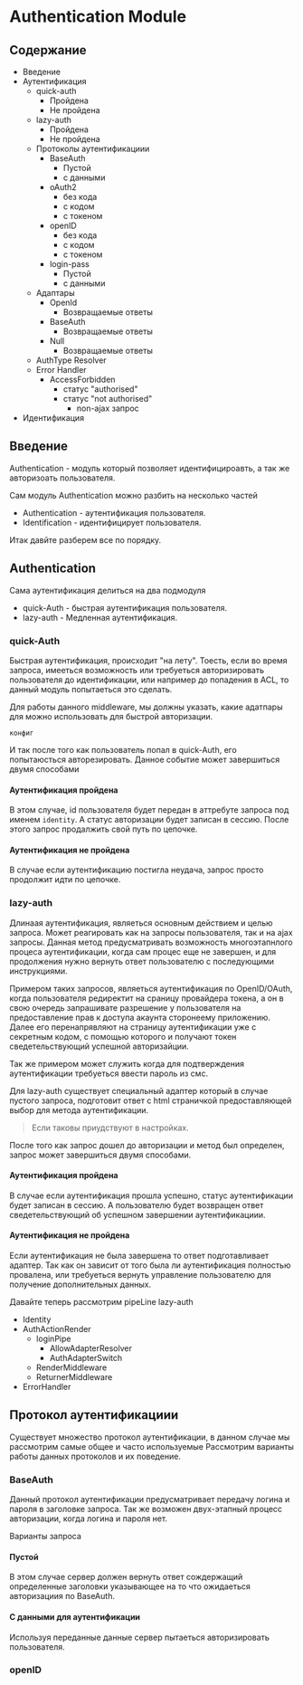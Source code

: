 # Authentication Module

## Содержание

* Введение
* Аутентификация
    * quick-auth
        * Пройдена
        * Не пройдена
    * lazy-auth
        * Пройдена
        * Не пройдена
    * Протоколы аутентификациии
        * BaseAuth
            * Пустой
            * с данными
        * oAuth2
            * без кода 
            * c кодом 
            * с токеном
        * openID
            * без кода 
            * c кодом 
            * с токеном
        * login-pass
            * Пустой
            * с данными
    * Адаптары
        * OpenId
            * Возвращаемые ответы
        * BaseAuth
            * Возвращаемые ответы
        * Null
            * Возвращаемые ответы
    * AuthType Resolver
    * Error Handler
        * AccessForbidden
            * статус "authorised"
            * статус "not authorised"
                * non-ajax запрос
* Идентификация

## Введение

Authentication - модуль который позволяет идентифицироавть, а так же авторизоать пользователя.

Сам модуль Authentication можно разбить на несколько частей
* Authentication - аутентификация пользователя.
* Identification - идентифицирует пользователя.

Итак давйте разберем все по порядку.

## Authentication 

Сама аутентификация делиться на два подмодуля

* quick-Auth - быстрая аутентификация пользователя. 
* lazy-auth - Медленная аутентификация. 

### quick-Auth

Быстрая аутентификация, происходит "на лету". 
Тоесть, если во время запроса, имееться возможность или требуеться авторизировать пользователя до идентификации, 
или например до попадения в ACL, то данный модуль попытаеться это сделать.
 
Для работы данного middleware, мы должны указать, какие адатпары для можно использовать для быстрой авторизации.
    
    конфиг

И так после того как пользователь попал в quick-Auth, его попытаюсться авторезировать. Данное событие может завершиться двумя способами

#### Аутентификация пройдена

В этом случае, id пользователя будет передан в аттребуте запроса под именем `identity`. 
А статус авторизации будет записан в сессию. После этого запрос продалжить свой путь по цепочке.

#### Аутентификация не пройдена

В случае если аутентификацию постигла неудача, запрос просто продолжит идти по цепочке. 

### lazy-auth

Длинаая аутентификация, являеться основным действием и целью запроса.
Может реагировать как на запросы пользователя, так и на ajax запросы. Данная метод предусматривать возможность многоэтапнлого процеса аутентификации,
когда сам процес еще не завершен, и для продолжения нужно вернуть ответ пользователю с последующими инструкциями.

Примером таких запросов, являеться аутентификация по OpenID/OAuth, когда пользователя редиректит на сраницу провайдера токена, 
а он в свою очередь запрашивате разрешение у пользователя на предоставление прав к доступа акаунта сторонеему приложению. 
Далее его перенапрявляют на страницу аутентификации уже с секретным кодом, c помощью которого и получают токен сведетельствующий успешной авторизайции.

Так же примером может служить когда для подтверждения аутентификации требуеться ввести пароль из смс. 

Для lazy-auth существует специальный адаптер который в случае пустого запроса, подготовит ответ с html страничкой предоставляющей выбор для метода аутентификации.
> Если таковы приудствуют в настройках.

После того как запрос дошел до авторизации и метод был определен, запрос может завершиться двумя способами.

#### Аутентификация пройдена
    
В случае если аутентификация прошла успешно, статус аутентификации будет записан в сессию. 
А пользователю будет возвращен ответ сведетельствующий об успешном завершении аутентификациии.  
    
#### Аутентификация не пройдена

Если аутентификация не была завершена то ответ подготавливает адаптер. 
Так как он зависит от того была ли аутентификация полностью провалена, или требуеться вернуть управление пользователю для получение дополнительных данных.
 
Давайте теперь рассмотрим pipeLine lazy-auth

* Identity
* AuthActionRender
    * loginPipe
        * AllowAdapterResolver
        * AuthAdapterSwitch
    * RenderMiddleware
    * ReturnerMiddleware
* ErrorHandler

## Протокол аутентификациии

Существует множество протокол аутентификации, в данном случае мы рассмотрим самые общее и часто используемые
Рассмотрим варианты работы данных протоколов и их поведение.

### BaseAuth

Данный протокол аутентификации предусматривает передачу логина и пароля в заголовке запроса.
Так же возможен двух-этапный процесс авторизации, когда логина и пароля нет.

Варианты запроса 
#### Пустой
В этом случае сервер должен вернуть ответ сождержащий определенные заголовки указывающее на то что ожидаеться авторизациия по BaseAuth.

#### С данными для аутентификации
Используя переданные данные сервер пытаеться авторизировать пользователя.
 
### openID
 
